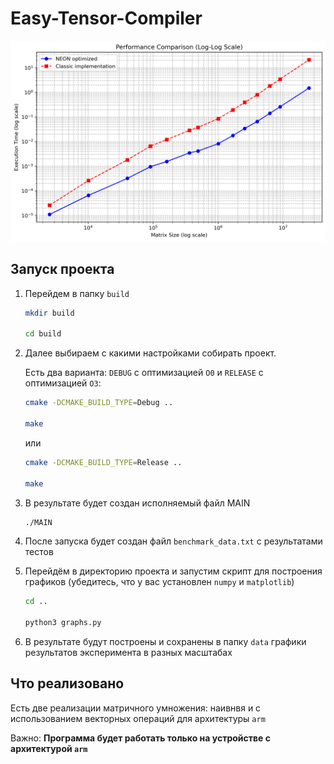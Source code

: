 # Easy-Tensor-Compiler

![Example](data/performance_comparison_log.png)

## Запуск проекта

1. Перейдем в папку ```build```

   ```sh
   mkdir build

   cd build
   ```

2. Далее выбираем с какими настройками собирать проект.

   Есть два варианта: ```DEBUG``` с оптимизацией ```O0``` и ```RELEASE``` с оптимизацией ```O3```:

   ```sh
   cmake -DCMAKE_BUILD_TYPE=Debug ..

   make
   ```

   или

   ```sh
   cmake -DCMAKE_BUILD_TYPE=Release ..

   make
   ```

3. В результате будет создан исполняемый файл MAIN

   ```sh
   ./MAIN
   ```

4. После запуска будет создан файл ```benchmark_data.txt``` с результатами тестов

5. Перейдём в директорию проекта и запустим скрипт для построения графиков (убедитесь, что у вас установлен ```numpy``` и ```matplotlib```)

   ```sh
   cd ..

   python3 graphs.py
   ```

6. В результате будут построены и сохранены в папку ```data``` графики результатов эксперимента в разных масштабах

## Что реализовано

Есть две реализации матричного умножения: наивнвя и с использованием векторных операций для архитектуры ```arm```

Важно: **Программа будет работать только на устройстве с архитектурой ```arm```**
